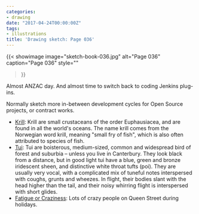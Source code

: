 ```yaml
---
categories:
- drawing
date: "2017-04-24T00:00:00Z"
tags:
- illustrations
title: 'Drawing sketch: Page 036'
---
```


{{< showimage
  image="sketch-book-036.jpg"
  alt="Page 036"
  caption="Page 036"
  style=""
>}}

Almost ANZAC day. And almost time to switch back to coding Jenkins plug-ins.

Normally sketch more in-between development cycles for Open Source projects, or
contract works.

* [Krill](http://animals.nationalgeographic.com/animals/invertebrates/krill/): Krill are small crustaceans of the order Euphausiacea, and are found in all the world's oceans. The name krill comes from the Norwegian word krill, meaning "small fry of fish", which is also often attributed to species of fish.
* [Tui](http://nzbirdsonline.org.nz/species/tui): Tui are boisterous, medium-sized, common and widespread bird of forest and suburbia – unless you live in Canterbury. They look black from a distance, but in good light tui have a blue, green and bronze iridescent sheen, and distinctive white throat tufts (poi). They are usually very vocal, with a complicated mix of tuneful notes interspersed with coughs, grunts and wheezes. In flight, their bodies slant with the head higher than the tail, and their noisy whirring flight is interspersed with short glides.
* [Fatigue or Craziness](http://www.goodreads.com/quotes/209171-at-bottom-you-see-we-are-not-homo-sapiens-as): Lots of crazy people on Queen Street during holidays.
